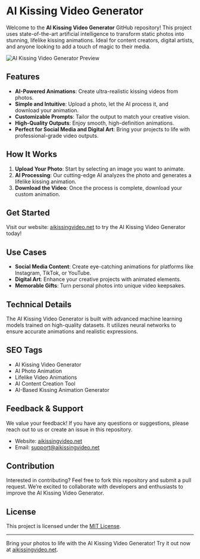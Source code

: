 # AI Kissing Video Generator

Welcome to the **AI Kissing Video Generator** GitHub repository! This project uses state-of-the-art artificial intelligence to transform static photos into stunning, lifelike kissing animations. Ideal for content creators, digital artists, and anyone looking to add a touch of magic to their media.

![AI Kissing Video Generator Preview](https://example.com/image-link) <!-- Replace with an actual image link -->

## Features

- **AI-Powered Animations**: Create ultra-realistic kissing videos from photos.
- **Simple and Intuitive**: Upload a photo, let the AI process it, and download your animation.
- **Customizable Prompts**: Tailor the output to match your creative vision.
- **High-Quality Outputs**: Enjoy smooth, high-definition animations.
- **Perfect for Social Media and Digital Art**: Bring your projects to life with professional-grade video outputs.

## How It Works

1. **Upload Your Photo**: Start by selecting an image you want to animate.
2. **AI Processing**: Our cutting-edge AI analyzes the photo and generates a lifelike kissing animation.
3. **Download the Video**: Once the process is complete, download your custom animation.

## Get Started

Visit our website: [aikissingvideo.net](https://aikissingvideo.net) to try the AI Kissing Video Generator today!

## Use Cases

- **Social Media Content**: Create eye-catching animations for platforms like Instagram, TikTok, or YouTube.
- **Digital Art**: Enhance your creative projects with animated elements.
- **Memorable Gifts**: Turn personal photos into unique video keepsakes.

## Technical Details

The AI Kissing Video Generator is built with advanced machine learning models trained on high-quality datasets. It utilizes neural networks to ensure accurate animations and realistic expressions.

## SEO Tags

- AI Kissing Video Generator
- AI Photo Animation
- Lifelike Video Animations
- AI Content Creation Tool
- AI-Based Kissing Animation Generator

## Feedback & Support

We value your feedback! If you have any questions or suggestions, please reach out to us or create an issue in this repository.

- Website: [aikissingvideo.net](https://aikissingvideo.net)
- Email: support@aikissingvideo.net

## Contribution

Interested in contributing? Feel free to fork this repository and submit a pull request. We’re excited to collaborate with developers and enthusiasts to improve the AI Kissing Video Generator.

## License

This project is licensed under the [MIT License](LICENSE).

---

Bring your photos to life with the AI Kissing Video Generator! Try it out now at [aikissingvideo.net](https://aikissingvideo.net).
